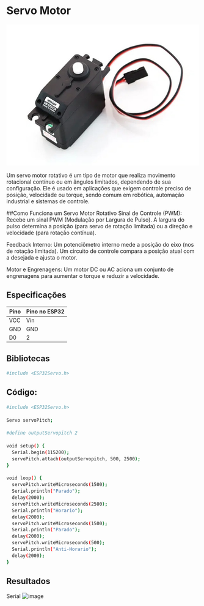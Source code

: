 # Servo Motor
![image](https://github.com/pedrohgceolin/Controle_Torre_Eolica_Experimental/blob/main/Sensores%20e%20atuadores/Servo%20Motor/servomotor.jpeg)

Um servo motor rotativo é um tipo de motor que realiza movimento rotacional contínuo ou em ângulos limitados, dependendo de sua configuração. Ele é usado em aplicações que exigem controle preciso de posição, velocidade ou torque, sendo comum em robótica, automação industrial e sistemas de controle.

##Como Funciona um Servo Motor Rotativo
Sinal de Controle (PWM):
Recebe um sinal PWM (Modulação por Largura de Pulso).
A largura do pulso determina a posição (para servo de rotação limitada) ou a direção e velocidade (para rotação contínua).

Feedback Interno:
Um potenciômetro interno mede a posição do eixo (nos de rotação limitada).
Um circuito de controle compara a posição atual com a desejada e ajusta o motor.

Motor e Engrenagens:
Um motor DC ou AC aciona um conjunto de engrenagens para aumentar o torque e reduzir a velocidade.

## Especificações
| Pino                                | Pino no ESP32                     |
|-------------------------------------|-----------------------------------|
| VCC                                 | Vin                               |
| GND                                 | GND                               |
| D0                                  | 2                                 | 

## Bibliotecas

```bash
#include <ESP32Servo.h>
```

## Código:

```bash
#include <ESP32Servo.h>

Servo servoPitch;

#define outputServopitch 2

void setup() {
  Serial.begin(115200);
  servoPitch.attach(outputServopitch, 500, 2500);
}

void loop() {
  servoPitch.writeMicroseconds(1500);
  Serial.println("Parado");
  delay(2000);
  servoPitch.writeMicroseconds(2500);
  Serial.println("Horario");
  delay(2000);
  servoPitch.writeMicroseconds(1500);
  Serial.println("Parado");
  delay(2000);
  servoPitch.writeMicroseconds(500);
  Serial.println("Anti-Horario");
  delay(2000);
}
```
## Resultados
Serial
![image](https://github.com/user-attachments/assets/ef0a3af2-5cb4-4032-b228-2658738b72c6)


